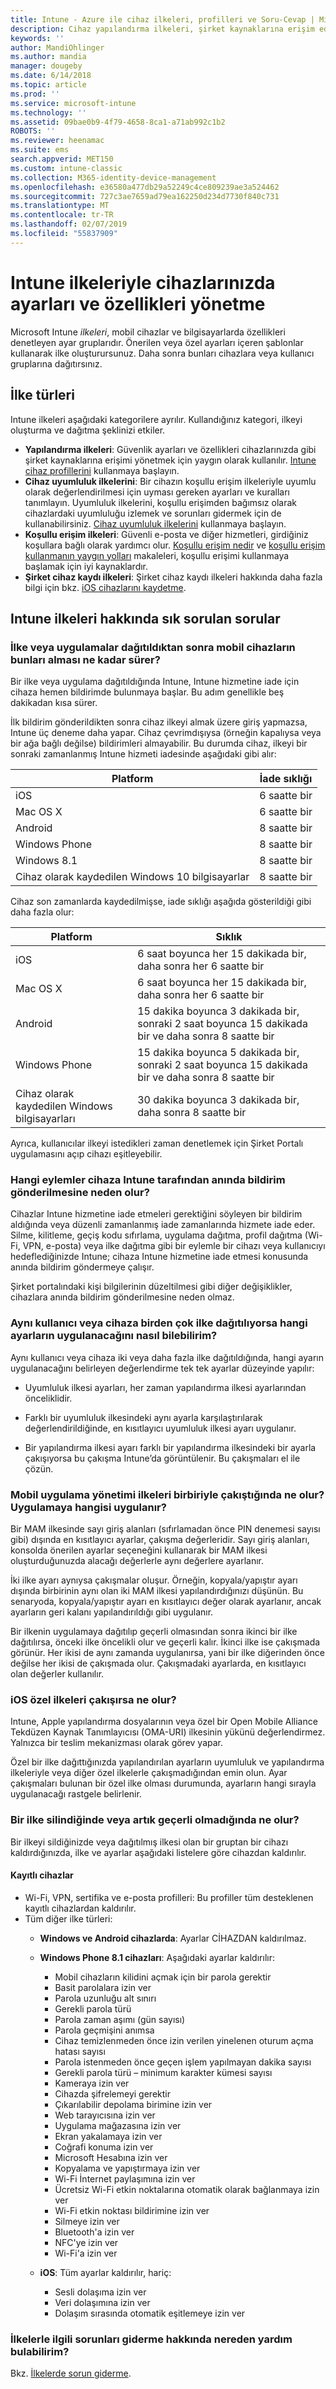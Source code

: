```yaml
---
title: Intune - Azure ile cihaz ilkeleri, profilleri ve Soru-Cevap | Microsoft Docs
description: Cihaz yapılandırma ilkeleri, şirket kaynaklarına erişim edinme, koşullu erişimi etkinleştirme ve şirket cihazlarını kaydetme gibi Microsoft Intune’da kullanabileceğiniz farklı ilke ve profiller hakkında bilgi edinin. Ayrıca sıkça sorulan sorulara cevap alın.
keywords: ''
author: MandiOhlinger
ms.author: mandia
manager: dougeby
ms.date: 6/14/2018
ms.topic: article
ms.prod: ''
ms.service: microsoft-intune
ms.technology: ''
ms.assetid: 09bae0b9-4f79-4658-8ca1-a71ab992c1b2
ROBOTS: ''
ms.reviewer: heenamac
ms.suite: ems
search.appverid: MET150
ms.custom: intune-classic
ms.collection: M365-identity-device-management
ms.openlocfilehash: e36580a477db29a52249c4ce809239ae3a524462
ms.sourcegitcommit: 727c3ae7659ad79ea162250d234d7730f840c731
ms.translationtype: MT
ms.contentlocale: tr-TR
ms.lasthandoff: 02/07/2019
ms.locfileid: "55837909"
---
```

# <a name="manage-settings-and-features-on-your-devices-with-intune-policies"></a>Intune ilkeleriyle cihazlarınızda ayarları ve özellikleri yönetme

Microsoft Intune *ilkeleri*, mobil cihazlar ve bilgisayarlarda özellikleri denetleyen ayar gruplarıdır. Önerilen veya özel ayarları içeren şablonlar kullanarak ilke oluşturursunuz. Daha sonra bunları cihazlara veya kullanıcı gruplarına dağıtırsınız.

## <a name="types-of-policies"></a>İlke türleri

Intune ilkeleri aşağıdaki kategorilere ayrılır. Kullandığınız kategori, ilkeyi oluşturma ve dağıtma şeklinizi etkiler.

- **Yapılandırma ilkeleri**: Güvenlik ayarları ve özellikleri cihazlarınızda gibi şirket kaynaklarına erişimi yönetmek için yaygın olarak kullanılır. [Intune cihaz profillerini](device-profiles.md) kullanmaya başlayın.
- **Cihaz uyumluluk ilkelerini**: Bir cihazın koşullu erişim ilkeleriyle uyumlu olarak değerlendirilmesi için uyması gereken ayarları ve kuralları tanımlayın. Uyumluluk ilkelerini, koşullu erişimden bağımsız olarak cihazlardaki uyumluluğu izlemek ve sorunları gidermek için de kullanabilirsiniz. [Cihaz uyumluluk ilkelerini](device-compliance-get-started.md) kullanmaya başlayın.
- **Koşullu erişim ilkeleri**: Güvenli e-posta ve diğer hizmetleri, girdiğiniz koşullara bağlı olarak yardımcı olur. [Koşullu erişim nedir](conditional-access.md) ve [koşullu erişim kullanmanın yaygın yolları](conditional-access-intune-common-ways-use.md) makaleleri, koşullu erişimi kullanmaya başlamak için iyi kaynaklardır.
- **Şirket cihaz kaydı ilkeleri**: Şirket cihaz kaydı ilkeleri hakkında daha fazla bilgi için bkz. [iOS cihazlarını kaydetme](ios-enroll.md).

## <a name="frequently-asked-questions-about-intune-policies"></a>Intune ilkeleri hakkında sık sorulan sorular

### <a name="how-long-does-it-take-for-mobile-devices-to-get-a-policy-or-apps-after-they-being-deployed"></a>İlke veya uygulamalar dağıtıldıktan sonra mobil cihazların bunları alması ne kadar sürer?
Bir ilke veya uygulama dağıtıldığında Intune, Intune hizmetine iade için cihaza hemen bildirimde bulunmaya başlar. Bu adım genellikle beş dakikadan kısa sürer.

İlk bildirim gönderildikten sonra cihaz ilkeyi almak üzere giriş yapmazsa, Intune üç deneme daha yapar.  Cihaz çevrimdışıysa (örneğin kapalıysa veya bir ağa bağlı değilse) bildirimleri almayabilir. Bu durumda cihaz, ilkeyi bir sonraki zamanlanmış Intune hizmeti iadesinde aşağıdaki gibi alır:

| Platform | İade sıklığı |
| --- | --- |
| iOS | 6 saatte bir | 
| Mac OS X | 6 saatte bir |
| Android | 8 saatte bir | 
| Windows Phone | 8 saatte bir | 
| Windows 8.1  | 8 saatte bir |  
| Cihaz olarak kaydedilen Windows 10 bilgisayarlar | 8 saatte bir | 

Cihaz son zamanlarda kaydedilmişse, iade sıklığı aşağıda gösterildiği gibi daha fazla olur:

| Platform | Sıklık |
| --- | --- |
| iOS | 6 saat boyunca her 15 dakikada bir, daha sonra her 6 saatte bir |  
| Mac OS X | 6 saat boyunca her 15 dakikada bir, daha sonra her 6 saatte bir | 
| Android | 15 dakika boyunca 3 dakikada bir, sonraki 2 saat boyunca 15 dakikada bir ve daha sonra 8 saatte bir | 
| Windows Phone | 15 dakika boyunca 5 dakikada bir, sonraki 2 saat boyunca 15 dakikada bir ve daha sonra 8 saatte bir | 
| Cihaz olarak kaydedilen Windows bilgisayarları | 30 dakika boyunca 3 dakikada bir, daha sonra 8 saatte bir | 

Ayrıca, kullanıcılar ilkeyi istedikleri zaman denetlemek için Şirket Portalı uygulamasını açıp cihazı eşitleyebilir.

### <a name="what-actions-cause-intune-to-immediately-send-a-notification-to-a-device"></a>Hangi eylemler cihaza Intune tarafından anında bildirim gönderilmesine neden olur?
Cihazlar Intune hizmetine iade etmeleri gerektiğini söyleyen bir bildirim aldığında veya düzenli zamanlanmış iade zamanlarında hizmete iade eder.  Silme, kilitleme, geçiş kodu sıfırlama, uygulama dağıtma, profil dağıtma (Wi-Fi, VPN, e-posta) veya ilke dağıtma gibi bir eylemle bir cihazı veya kullanıcıyı hedeflediğinizde Intune; cihaza Intune hizmetine iade etmesi konusunda anında bildirim göndermeye çalışır.

Şirket portalındaki kişi bilgilerinin düzeltilmesi gibi diğer değişiklikler, cihazlara anında bildirim gönderilmesine neden olmaz.

### <a name="if-multiple-policies-are-deployed-to-the-same-user-or-device-how-do-i-know-which-settings-are-applied"></a>Aynı kullanıcı veya cihaza birden çok ilke dağıtılıyorsa hangi ayarların uygulanacağını nasıl bilebilirim?
Aynı kullanıcı veya cihaza iki veya daha fazla ilke dağıtıldığında, hangi ayarın uygulanacağını belirleyen değerlendirme tek tek ayarlar düzeyinde yapılır:

- Uyumluluk ilkesi ayarları, her zaman yapılandırma ilkesi ayarlarından önceliklidir.

- Farklı bir uyumluluk ilkesindeki aynı ayarla karşılaştırılarak değerlendirildiğinde, en kısıtlayıcı uyumluluk ilkesi ayarı uygulanır.

- Bir yapılandırma ilkesi ayarı farklı bir yapılandırma ilkesindeki bir ayarla çakışıyorsa bu çakışma Intune’da görüntülenir. Bu çakışmaları el ile çözün.

### <a name="what-happens-when-mobile-application-management-policies-conflict-with-each-other-which-one-applies-to-the-app"></a>Mobil uygulama yönetimi ilkeleri birbiriyle çakıştığında ne olur? Uygulamaya hangisi uygulanır?
Bir MAM ilkesinde sayı giriş alanları (sıfırlamadan önce PIN denemesi sayısı gibi) dışında en kısıtlayıcı ayarlar, çakışma değerleridir.  Sayı giriş alanları, konsolda önerilen ayarlar seçeneğini kullanarak bir MAM ilkesi oluşturduğunuzda alacağı değerlerle aynı değerlere ayarlanır.

İki ilke ayarı aynıysa çakışmalar oluşur.  Örneğin, kopyala/yapıştır ayarı dışında birbirinin aynı olan iki MAM ilkesi yapılandırdığınızı düşünün.  Bu senaryoda, kopyala/yapıştır ayarı en kısıtlayıcı değer olarak ayarlanır, ancak ayarların geri kalanı yapılandırıldığı gibi uygulanır.

Bir ilkenin uygulamaya dağıtılıp geçerli olmasından sonra ikinci bir ilke dağıtılırsa, önceki ilke öncelikli olur ve geçerli kalır. İkinci ilke ise çakışmada görünür. Her ikisi de aynı zamanda uygulanırsa, yani bir ilke diğerinden önce değilse her ikisi de çakışmada olur. Çakışmadaki ayarlarda, en kısıtlayıcı olan değerler kullanılır.

### <a name="what-happens-when-ios-custom-policies-conflict"></a>iOS özel ilkeleri çakışırsa ne olur?
Intune, Apple yapılandırma dosyalarının veya özel bir Open Mobile Alliance Tekdüzen Kaynak Tanımlayıcısı (OMA-URI) ilkesinin yükünü değerlendirmez. Yalnızca bir teslim mekanizması olarak görev yapar.

Özel bir ilke dağıttığınızda yapılandırılan ayarların uyumluluk ve yapılandırma ilkeleriyle veya diğer özel ilkelerle çakışmadığından emin olun. Ayar çakışmaları bulunan bir özel ilke olması durumunda, ayarların hangi sırayla uygulanacağı rastgele belirlenir.

### <a name="what-happens-when-a-policy-is-deleted-or-no-longer-applicable"></a>Bir ilke silindiğinde veya artık geçerli olmadığında ne olur?
Bir ilkeyi sildiğinizde veya dağıtılmış ilkesi olan bir gruptan bir cihazı kaldırdığınızda, ilke ve ayarlar aşağıdaki listelere göre cihazdan kaldırılır.

#### <a name="enrolled-devices"></a>Kayıtlı cihazlar

- Wi-Fi, VPN, sertifika ve e-posta profilleri: Bu profiller tüm desteklenen kayıtlı cihazlardan kaldırılır.
- Tüm diğer ilke türleri:
  - **Windows ve Android cihazlarda**: Ayarlar CİHAZDAN kaldırılmaz.
  - **Windows Phone 8.1 cihazları**: Aşağıdaki ayarlar kaldırılır:
    - Mobil cihazların kilidini açmak için bir parola gerektir
    - Basit parolalara izin ver
    - Parola uzunluğu alt sınırı
    - Gerekli parola türü
    - Parola zaman aşımı (gün sayısı)
    - Parola geçmişini anımsa
    - Cihaz temizlenmeden önce izin verilen yinelenen oturum açma hatası sayısı
    - Parola istenmeden önce geçen işlem yapılmayan dakika sayısı
    - Gerekli parola türü – minimum karakter kümesi sayısı
    - Kameraya izin ver
    - Cihazda şifrelemeyi gerektir
    - Çıkarılabilir depolama birimine izin ver
    - Web tarayıcısına izin ver
    - Uygulama mağazasına izin ver
    - Ekran yakalamaya izin ver
    - Coğrafi konuma izin ver
    - Microsoft Hesabına izin ver
    - Kopyalama ve yapıştırmaya izin ver
    - Wi-Fi İnternet paylaşımına izin ver
    - Ücretsiz Wi-Fi etkin noktalarına otomatik olarak bağlanmaya izin ver
    - Wi-Fi etkin noktası bildirimine izin ver
    - Silmeye izin ver
    - Bluetooth'a izin ver
    - NFC'ye izin ver
    - Wi-Fi'a izin ver

  - **iOS**: Tüm ayarlar kaldırılır, hariç:
    - Sesli dolaşıma izin ver
    - Veri dolaşımına izin ver
    - Dolaşım sırasında otomatik eşitlemeye izin ver

### <a name="where-can-i-find-help-troubleshooting-policies"></a>İlkelerle ilgili sorunları giderme hakkında nereden yardım bulabilirim?

Bkz. [İlkelerde sorun giderme](troubleshoot-policies-in-microsoft-intune.md).
